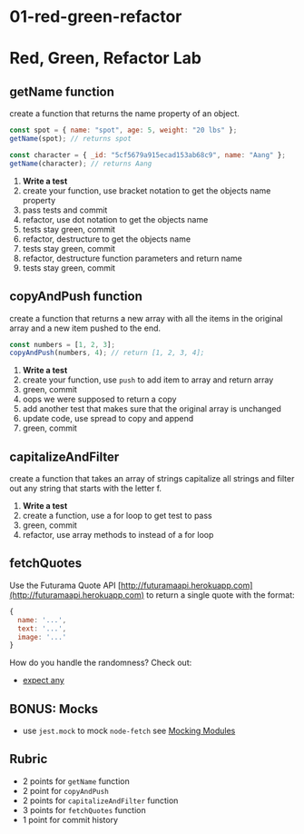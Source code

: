 # 01-red-green-refactor

# Red, Green, Refactor Lab

## getName function

create a function that returns the name property of an object.

```js
const spot = { name: "spot", age: 5, weight: "20 lbs" };
getName(spot); // returns spot

const character = { _id: "5cf5679a915ecad153ab68c9", name: "Aang" };
getName(character); // returns Aang
```

1. **Write a test**
1. create your function, use bracket notation to get the objects name property
1. pass tests and commit
1. refactor, use dot notation to get the objects name
1. tests stay green, commit
1. refactor, destructure to get the objects name
1. tests stay green, commit
1. refactor, destructure function parameters and return name
1. tests stay green, commit

## copyAndPush function

create a function that returns a new array with all the items in the original array
and a new item pushed to the end.

```js
const numbers = [1, 2, 3];
copyAndPush(numbers, 4); // return [1, 2, 3, 4];
```

1. **Write a test**
1. create your function, use `push` to add item to array and return array
1. green, commit
1. oops we were supposed to return a copy
1. add another test that makes sure that the original array is unchanged
1. update code, use spread to copy and append
1. green, commit

## capitalizeAndFilter

create a function that takes an array of strings capitalize all strings and filter
out any string that starts with the letter f.

1. **Write a test**
1. create a function, use a for loop to get test to pass
1. green, commit
1. refactor, use array methods to instead of a for loop

## fetchQuotes

Use the Futurama Quote API [http://futuramaapi.herokuapp.com](http://futuramaapi.herokuapp.com)
to return a single quote with the format:

```js
{
  name: '...',
  text: '...',
  image: '...'
}
```

How do you handle the randomness? Check out:

- [expect any](https://jestjs.io/docs/en/expect#expectanyconstructor)

## BONUS: Mocks

- use `jest.mock` to mock `node-fetch` see [Mocking Modules](https://jestjs.io/docs/en/mock-functions#mocking-modules)

## Rubric

- 2 points for `getName` function
- 2 point for `copyAndPush`
- 2 points for `capitalizeAndFilter` function
- 3 points for `fetchQuotes` function
- 1 point for commit history
